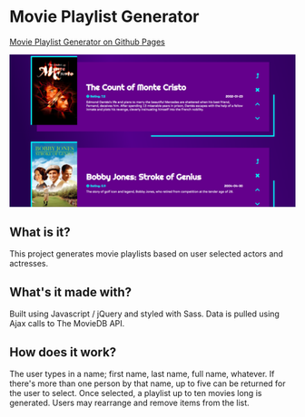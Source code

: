 # Movie Playlist Generator

[Movie Playlist Generator on Github Pages](https://lewisbrignell.github.io/moviePlaylistGenerator/)

![screen shot of the project](screen-shot.png)

## What is it?

This project generates movie playlists based on user selected actors and actresses. 

## What's it made with?

Built using Javascript / jQuery and styled with Sass. Data is pulled using Ajax calls to The MovieDB API.

## How does it work?

The user types in a name; first name, last name, full name, whatever. If there's more than one person by that name, up to five can be returned for the user to select. Once selected, a playlist up to ten movies long is generated. Users may rearrange and remove items from the list.
